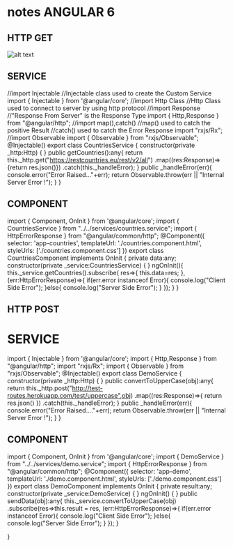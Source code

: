 # notes ANGULAR 6
## HTTP GET
![alt text](https://res.cloudinary.com/dh7apsl5o/image/upload/v1546799207/http_aj6_nnjtzx.png)

 ## SERVICE
 
//import Injectable
//Injectable class used to create the Custom Service
import { Injectable } from '@angular/core';
//import Http Class
//Http Class used to connect to server by using http protocol
//import Response
//"Response From Server" is the Response Type
import { Http,Response } from "@angular/http";
//import map(),catch()
//map() used to catch the positive Result
//catch() used to catch the Error Response
import "rxjs/Rx";
//import Observable
import { Observable } from "rxjs/Observable";
@Injectable()
export class CountriesService {
  constructor(private _http:Http) { }
  public getCountries():any{
    return this._http.get("https://restcountries.eu/rest/v2/all")
                .map((res:Response)=>{return res.json()})
                .catch(this._handleError);
  }
  public _handleError(err){
    console.error("Error Raised..."+err);
    return Observable.throw(err || "Internal Server Error !");
  }
}
 ## COMPONENT
 import { Component, OnInit } from '@angular/core';
import { CountriesService } from "../../services/countries.service";
import { HttpErrorResponse } from "@angular/common/http";
@Component({
  selector: 'app-countries',
  templateUrl: './countries.component.html',
  styleUrls: ['./countries.component.css']
})
export class CountriesComponent implements OnInit {
  private data:any;
  constructor(private _service:CountriesService) { }
  ngOnInit(){
    this._service.getCountries().subscribe( res=>{ this.data=res; },
                                            (err:HttpErrorResponse)=>{
                                              if(err.error instanceof Error){
                                                console.log("Client Side Error");
                                              }else{
                                                console.log("Server Side Error");
                                              }
                                            });
  }
}


## HTTP POST
# SERVICE
  import { Injectable } from '@angular/core';
import { Http,Response } from "@angular/http";
import "rxjs/Rx";
import { Observable } from "rxjs/Observable";
@Injectable()
export class DemoService {
  constructor(private _http:Http) { }
  public convertToUpperCase(obj):any{
    return this._http.post("http://test-routes.herokuapp.com/test/uppercase",obj)
        .map((res:Response)=>{ return res.json() })
        .catch(this._handleError);
  }
  public _handleError(err){
    console.error("Error Raised...."+err);
    return Observable.throw(err || "Internal Server Error !");
  }
}

 ## COMPONENT
 import { Component, OnInit } from '@angular/core';
import { DemoService } from "../../services/demo.service";
import { HttpErrorResponse } from "@angular/common/http";
@Component({
  selector: 'app-demo',
  templateUrl: './demo.component.html',
  styleUrls: ['./demo.component.css']
})
export class DemoComponent implements OnInit {
  private result:any;
  constructor(private _service:DemoService) { }
  ngOnInit() {
  }
  public sendData(obj):any{
    this._service.convertToUpperCase(obj)
        .subscribe(res=>this.result = res,
                  (err:HttpErrorResponse)=>{
                         if(err.error instanceof Error){
                              console.log("Client Side Error");
                          }else{
                              console.log("Server Side Error");
                          }
                   });
  }

}



